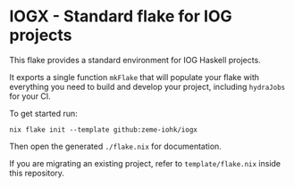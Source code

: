 # IOGX - Standard flake for IOG projects

This flake provides a standard environment for IOG Haskell projects.

It exports a single function `mkFlake` that will populate your flake with 
everything you need to build and develop your project, including `hydraJobs` for 
your CI.

To get started run: 
```
nix flake init --template github:zeme-iohk/iogx
```
Then open the generated `./flake.nix` for documentation.

If you are migrating an existing project, refer to `template/flake.nix` inside 
this repository.